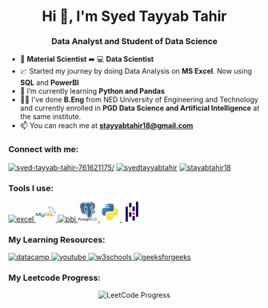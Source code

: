 
<h1 align="center">Hi 👋, I'm Syed Tayyab Tahir</h1>
<h3 align="center">Data Analyst and Student of Data Science</h3>

- 🔬 **Material Scientist** ➡️ 💻 **Data Scientist**
- 📈 Started my journey by doing Data Analysis on **MS Excel**. Now using **SQL** and **PowerBI**
- 🌱 I’m currently learning **Python and Pandas**
- 👨‍🎓 I've done **B.Eng** from NED University of Engineering and Technology and currently enrolled in **PGD Data Science and Artificial Intelligence** at the same institute. 
- 📫 You can reach me at **stayyabtahir18@gmail.com**

<h3 align="left">Connect with me:</h3>
<p align="left">
<a href="https://linkedin.com/in/syed-tayyab-tahir-761621175/" target="blank"> <img align="center" src="https://raw.githubusercontent.com/rahuldkjain/github-profile-readme-generator/master/src/images/icons/Social/linked-in-alt.svg" alt="syed-tayyab-tahir-761621175/" height="30" width="40" /></a>
<a href="https://kaggle.com/syedtayyabtahir" target="blank"> <img align="center" src="https://raw.githubusercontent.com/rahuldkjain/github-profile-readme-generator/master/src/images/icons/Social/kaggle.svg" alt="syedtayyabtahir" height="30" width="40" /></a>
<a href="https://www.hackerrank.com/stayyabtahir18" target="blank"> <img align="center" src="https://raw.githubusercontent.com/rahuldkjain/github-profile-readme-generator/master/src/images/icons/Social/hackerrank.svg" alt="stayabtahir18" height="30" width="40" /></a>
</p>

<h3 align="left">Tools I use:</h3>
<p align="left"> <a href="https://www.microsoft.com/en-us/microsoft-365/excel" target="_blank" rel="noreferrer"> <img src="https://w7.pngwing.com/pngs/469/723/png-transparent-microsoft-office-365-excel-logo-icon.png" alt="excel" width="40" height="40"/> </a>
<a href="https://www.mysql.com/" target="_blank" rel="noreferrer"> <img src="https://raw.githubusercontent.com/devicons/devicon/master/icons/mysql/mysql-original-wordmark.svg" alt="mysql" width="40" height="40"/> </a>  <a href="https://www.microsoft.com/en-us/power-platform/products/power-bi" target="_blank" rel="noreferrer"> <img src="https://upload.wikimedia.org/wikipedia/commons/thumb/c/cf/New_Power_BI_Logo.svg/630px-New_Power_BI_Logo.svg.png" alt="pbi" width="40" height="40"/> 
<a href="https://www.postgresql.org" target="_blank" rel="noreferrer"> <img src="https://raw.githubusercontent.com/devicons/devicon/master/icons/postgresql/postgresql-original-wordmark.svg" alt="postgresql" width="40" height="40"/> </a> 
<a href="https://www.python.org" target="_blank" rel="noreferrer"> <img src="https://raw.githubusercontent.com/devicons/devicon/master/icons/python/python-original.svg" alt="python" width="40" height="40"/> </a> 
<a href="https://pandas.pydata.org/" target="_blank" rel="noreferrer"> <img src="https://raw.githubusercontent.com/devicons/devicon/2ae2a900d2f041da66e950e4d48052658d850630/icons/pandas/pandas-original.svg" alt="pandas" width="40" height="40"/> </a> </p>

<h3 align="left">My Learning Resources:</h3>
<p align="left"> 
<a href="https://www.datacamp.com" target="_blank" rel="noreferrer">  <img src="https://avatars.githubusercontent.com/u/6276968?s=280&v=4" alt="datacamp" width="40" height="40"/>  </a> <a href="https://www.youtube.com/" target="_blank" rel="noreferrer">  <img src="https://th.bing.com/th/id/R.a9b50bff2eb7f69ae0aec375a2704452?rik=A2J2wdlyKzKhkA&pid=ImgRaw&r=0" alt="youtube" width="40" height="40"/>  </a> 
<a href="https://www.w3schools.com" target="_blank" rel="noreferrer">  <img src="https://logospng.org/download/w3schools/w3schools-4096.png" alt="w3schools" width="40" height="40"/> </a>
<a href="https://www.geeksforgeeks.org" target="_blank" rel="noreferrer">  <img src="https://media.geeksforgeeks.org/gfg-gg-logo.svg" alt="geeksforgeeks" width="40" height="40"/>  </a> </p>

<h3 align="left">My Leetcode Progress:</h3>

<p align="center">
  <img src="https://leetcard.jacoblin.cool/stayyabtahir18?theme=wtf" alt="LeetCode Progress">
</p>
